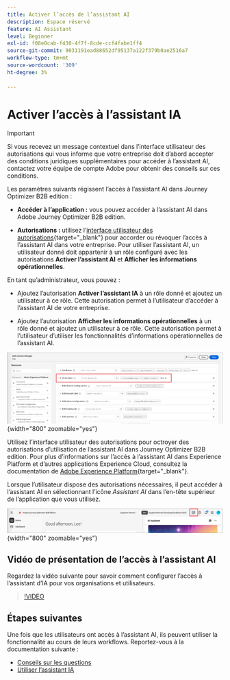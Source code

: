 ```yaml
---
title: Activer l’accès de l’assistant AI
description: Espace réservé
feature: AI Assistant
level: Beginner
exl-id: f08e0cab-f430-4f7f-8cde-ccf4fabe1ff4
source-git-commit: 9031191ead88652df95137a122f379b0ae2516a7
workflow-type: tm+mt
source-wordcount: '309'
ht-degree: 3%

---
```


# Activer l’accès à l’assistant IA

>[!IMPORTANT]
>
>Si vous recevez un message contextuel dans l’interface utilisateur des autorisations qui vous informe que votre entreprise doit d’abord accepter des conditions juridiques supplémentaires pour accéder à l’assistant AI, contactez votre équipe de compte Adobe pour obtenir des conseils sur ces conditions.

Les paramètres suivants régissent l’accès à l’assistant AI dans Journey Optimizer B2B edition :

* **Accéder à l’application :** vous pouvez accéder à l’assistant AI dans Adobe Journey Optimizer B2B edition.

* **Autorisations :** utilisez l’[interface utilisateur des autorisations](https://experienceleague.adobe.com/fr/docs/experience-platform/access-control/abac/permissions-ui/permissions){target="_blank"} pour accorder ou révoquer l’accès à l’assistant AI dans votre entreprise. Pour utiliser l’assistant AI, un utilisateur donné doit appartenir à un rôle configuré avec les autorisations **Activer l’assistant AI** et **Afficher les informations opérationnelles**.

En tant qu’administrateur, vous pouvez :

* Ajoutez l’autorisation **Activer l’assistant IA** à un rôle donné et ajoutez un utilisateur à ce rôle. Cette autorisation permet à l’utilisateur d’accéder à l’assistant AI de votre entreprise.

* Ajoutez l’autorisation **Afficher les informations opérationnelles** à un rôle donné et ajoutez un utilisateur à ce rôle. Cette autorisation permet à l’utilisateur d’utiliser les fonctionnalités d’informations opérationnelles de l’assistant AI.

![Attribuer des autorisations à l’assistant AI](./assets/ai-assistant-permissions.png){width="800" zoomable="yes"}

Utilisez l’interface utilisateur des autorisations pour octroyer des autorisations d’utilisation de l’assistant AI dans Journey Optimizer B2B edition. Pour plus d’informations sur l’accès à l’assistant AI dans Experience Platform et d’autres applications Experience Cloud, consultez la documentation de [Adobe Experience Platform](https://experienceleague.adobe.com/fr/docs/experience-platform/ai-assistant/access){target="_blank"}.

Lorsque l’utilisateur dispose des autorisations nécessaires, il peut accéder à l’assistant AI en sélectionnant l’icône _Assistant AI_ dans l’en-tête supérieur de l’application que vous utilisez.

![Icône Assistant AI dans l’en-tête de l’application](./assets/ai-assistant-icon-header.png){width="800" zoomable="yes"}

## Vidéo de présentation de l’accès à l’assistant AI

Regardez la vidéo suivante pour savoir comment configurer l’accès à l’assistant d’IA pour vos organisations et utilisateurs.

>[!VIDEO](https://video.tv.adobe.com/v/3436470/?learn=on)

## Étapes suivantes

Une fois que les utilisateurs ont accès à l’assistant AI, ils peuvent utiliser la fonctionnalité au cours de leurs workflows. Reportez-vous à la documentation suivante :

* [Conseils sur les questions](./question-guidance.md)
* [Utiliser l’assistant IA](./use-ai-assistant.md)
